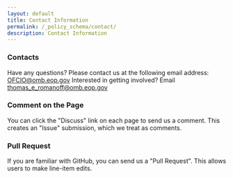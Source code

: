 ```yaml
---
layout: default
title: Contact Information
permalink: /_policy_schema/contact/
description: Contact Information
---
```


### Contacts
Have any questions? Please contact us at the following email address:
OFCIO@omb.eop.gov
Interested in getting involved?  Email thomas_e_romanoff@omb.eop.gov
### Comment on the Page
You can click the "Discuss" link on each page to send us a comment. This creates an "Issue" submission, which we treat as comments.
### Pull Request
If you are familiar with GitHub, you can send us a "Pull Request". This allows users to make line-item edits.
